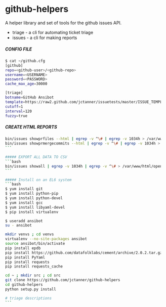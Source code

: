 github-helpers
==============

A helper library and set of tools for the github issues API.

* triage - a cli for automating ticket triage
* issues - a cli for making reports

##### CONFIG FILE
```bash
$ cat ~/github.cfg 
[github]
repo=<github-user>/<github-repo>
username=<USERNAME>
password=<PASSWORD>
cache_max_age=30000

[triage]
botname=GitHub Ansibot
template=https://raw2.github.com/jctanner/issuetests/master/ISSUE_TEMPLATE.md
cutoff=1
interval=120
fuzzy=true
```

##### CREATE HTML REPORTS
````bash
bin/issues showprfiles --html | egrep -v ^\# | egrep -v 1034h > /var/www/html/prs_by_file.html
bin/issues showprmergecommits --html | egrep -v ^\# | egrep -v 1034h > /var/www/html/pr_merge_commits.html
```

##### EXPORT ALL DATA TO CSV
```bash
bin/issues showall | egrep -v 1034h | egrep -v ^\# > /var/www/html/opentickets.csv
```

##### Install on an EL6 system
```bash
$ yum install git
$ yum install python-pip
$ yum install python-devel
$ yum install gcc
$ yum install libyaml-devel
$ pip install virtualenv

$ useradd ansibot
su - ansibot

mkdir venvs ; cd venvs
virtualenv --no-site-packages ansibot
source ansibot/bin/activate
pip install epdb
pip install https://github.com/datafolklabs/cement/archive/2.0.2.tar.gz
pip install PyYaml
pip install requests
pip install requests_cache

cd ~ ; mkdir src ; cd src
git clone https://github.com/jctanner/github-helpers
cd github-helpers
python setup.py install

# triage descriptions
```
